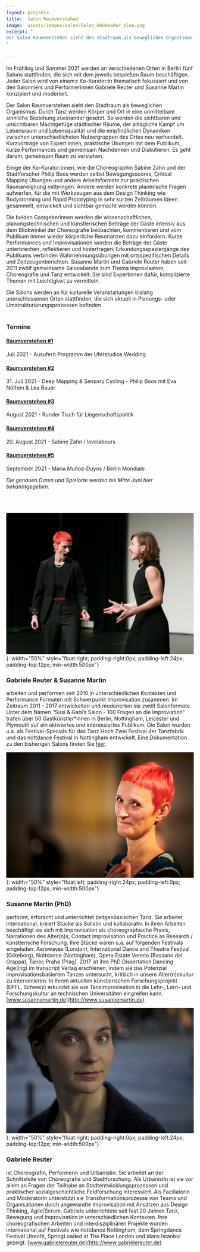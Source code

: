 ```yaml
---
layout: projekte
title:  Salon Raumverstehen
image:  assets/images/salon/Salon_WebHeader_blue.png
excerpt: "
Der Salon Raumverstehen sieht den Stadtraum als beweglichen Organismus. Durch Tanz werden Körper und Ort in eine unmittelbare sinnliche Beziehung zueinander gesetzt. So werden die sichtbaren und unsichtbaren Machtgefüge städtischer Räume, der alltägliche Kampf um Lebensraum  und Lebensqualität und die empfindlichen Dynamiken zwischen unterschiedlichsten Nutzergruppen des  Ortes neu verhandelt. Kurzvorträge von Expert*innen, praktische Übungen mit dem Publikum, kurze Performances und gemeinsam Nachdenken und Diskutieren. Es geht darum, gemeinsam Raum zu verstehen.
"

---
```


Im Frühling und Sommer 2021 werden an verschiedenen Orten in Berlin fünf Salons stattfinden, die sich mit dem jeweils bespielten Raum beschäftigen. Jeder Salon wird von einem:r Ko-Kurator:in thematisch fokussiert und von den Salonniérs und Performerinnen Gabriele Reuter und Susanne Martin konzipiert und moderiert. 

Der Salon Raumverstehen sieht den Stadtraum als beweglichen Organismus. Durch Tanz werden Körper und Ort in eine unmittelbare sinnliche Beziehung zueinander gesetzt. So werden die sichtbaren und unsichtbaren Machtgefüge städtischer Räume, der alltägliche Kampf um Lebensraum  und Lebensqualität und die empfindlichen Dynamiken zwischen unterschiedlichsten Nutzergruppen des  Ortes neu verhandelt. Kurzvorträge von Expert:innen, praktische Übungen mit dem Publikum, kurze Performances und gemeinsam Nachdenken und Diskutieren. Es geht darum, gemeinsam Raum zu verstehen.

Einige der Ko-Kurator:innen, wie die Choreographin Sabine Zahn und der Stadtforscher Philip Boos werden selbst Bewegungsscores, Critical Mapping Übungen und andere Arbeitsformate zur praktischen Raumaneignung mitbringen. Andere werden konkrete planerische Fragen aufwerfen, für die mit Werkzeugen aus dem Design Thinking wie Bodystorming und Rapid Prototyping in sehr kurzen Zeiträumen Ideen gesammelt, entwickelt und sichtbar gemacht werden können. 

Die beiden Gastgeberinnen werden die wissenschaftlichen, planungstechnischen und künstlerischen Beiträge der Gäste  intensiv aus dem Blickwinkel der Choreografie beobachten, kommentieren und vom Publikum immer wieder körperliche Resonanzen dazu einfordern. Kurze Performances und Improvisationen werden die Beträge der Gäste unterbrechen, reflektieren und hinterfragen; Erkundungsspaziergänge des Publikums verbinden Wahrnehmungsübungen mit ortsspezifischen Details und  Zeitzeugenberichten. Susanne Martin und Gabriele Reuter haben seit 2011 zwölf gemeinsame Salonabende zum Thema Improvisation, Choreografie und Tanz entwickelt. Sie sind Expertinnen dafür, komplizierte Themen mit Leichtigkeit zu vermitteln. 

Die Salons werden an für kulturelle Veranstaltungen bislang unerschlossenen Orten stattfinden, die sich aktuell in Planungs- oder Umstrukturierungsprozessen befinden.
<br>
<br>

### Termine
#### [Raumverstehen #1](salon1)
Juli 2021 - Ausufern Programm der Uferstudios Wedding

#### [Raumverstehen #2](salon2)
31\. Juli 2021 - Deep Mapping & Sensory Cycling - Philip Boos mit Eva Nöthen & Lea Bauer

#### [Raumverstehen #3](salon3)
August 2021 - Runder Tisch für Liegenschaftspolitik

#### [Raumverstehen #4](salon4)
20\. August 2021 - Sabine Zahn / lovelabours

#### [Raumverstehen #5](salon5)
September 2021 - Maria Muñoz-Duyos / Berlin Mondiale


*Die genauen Daten und Spielorte werden bis Mitte Juni hier bekanntgegeben.*

<br>
<br>

![Salon](/assets/images/salon/GabiSusanne.jpg "Foto Credit: Frank Post"){: width="50%" style="float:right; padding-right:0px; padding-left:24px; padding-top:12px; min-width:500px"}
### Gabriele Reuter & Susanne Martin
 arbeiten und performen seit 2010 in unterschiedlichen Kontexten und Performance Formaten mit Schwerpunkt Improvisation zusammen. Im Zeitraum 2011 - 2017 entwickelten und moderierten sie zwölf Salonformate. Unter dem Namen “Susi & Gabi’s Salon - 100 Fragen an die Improviation” trafen über 50 Gastkünstler*innen in Berlin, Nottingham, Leicester und Plymouth auf ein aktiviertes und interessiertes Publikum. Die Salon wurden u.a. als Festival-Specials für das Tanz Hoch Zwei Festival der Tanzfabrik und das nottdance Festival in Nottingham entwickelt.
Eine Dokumentation zu den bisherigen Salons finden Sie [hier](http://www.susannemartin.de/category/salons/). 

![Suanne Martin](/assets/images/salon/susanne.jpg "Foto Credit: Frank Post"){: width="50%" style="float:left; padding-right:24px; padding-left:0px; padding-top:12px; min-width:500px"}
### Susanne Martin (PhD)
 performt, erforscht und unterrichtet zeitgenössischen Tanz. Sie arbeitet international, kreiert Stücke als Solistin und kollaborativ. In ihren Arbeiten beschäftigt sie sich mit Improvisation als choreographische Praxis, Narrationen des Alter(n)s, Contact Improvisation und Practice as Research / künstlerische Forschung. Ihre Stücke waren u.a. auf folgenden Festivals eingeladen: Aerowaves (London), International Dance and Theatre Festival (Göteborg), Nottdance (Nottingham), Opera Estate Veneto (Bassano del Grappa), Tanec Praha (Prag). 2017 ist ihre PhD Dissertation Dancing Age(ing) im transcript Verlag erschienen, indem sie das Potenzial improvisationsbasierten Tanzes untersucht, kritisch in unsere Alter(n)skultur zu intervenieren. In ihrem aktuellen künstlerischen Forschungsprojekt (EPFL, Schweiz) erkundet sie wie Tanzimprovisation in die Lehr-, Lern- und Forschungskultur an technischen Universitäten eingreifen kann. [www.susannemartin.de](http://www.susannemartin.de)

![Gabi](/assets/images/salon/Gabi.jpeg "Foto Credit: Steffen Ruettinger"){: width="50%" style="float:right; padding-right:0px; padding-left:24px; padding-top:12px; min-width:500px"}
### Gabriele Reuter
 ist Choreografin, Performerin und Urbanistin. Sie arbeitet an der Schnittstelle von Choreografie und Stadtforschung. Als Urbanistin ist sie vor allem an Fragen der Teilhabe an Stadtentwicklungsprozessen und praktischer sozialgeschichtliche Feldforschung interessiert. Als Faciliatorin und Moderatorin unterstützt sie Transformationsprozesse von Teams und Organisationen durch angewandte Improvisation mit Ansätzen aus Design Thinking, Agile/Scrum. Gabriele unterrichtete seit fast 20 Jahren Tanz, Bewegung und Improvisation in unterschiedlichen Kontexten. Ihre choreografischen Arbeiten und interdisziplinären Projekte wurden international auf Festivals wie nottdance Nottingham, dem Springdance Festival Utrecht, SpringLoaded at The Place London und idans Istanbul gezeigt. [www.gabrielereuter.de](http://www.gabrielereuter.de)